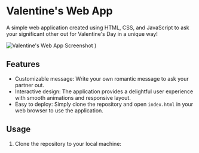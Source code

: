 # Valentine's Web App

A simple web application created using HTML, CSS, and JavaScript to ask your significant other out for Valentine's Day in a unique way!

![Valentine's Web App Screenshot](vday-project.png)
)

## Features

- Customizable message: Write your own romantic message to ask your partner out.
- Interactive design: The application provides a delightful user experience with smooth animations and responsive layout.
- Easy to deploy: Simply clone the repository and open `index.html` in your web browser to use the application.

## Usage

1. Clone the repository to your local machine:

